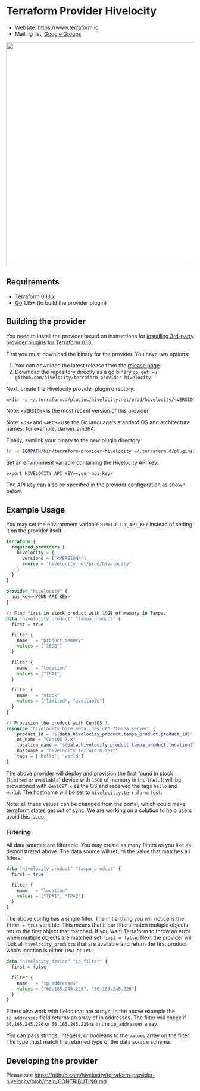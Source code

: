 Terraform Provider Hivelocity 
=============================

- Website: https://www.terraform.io
- Mailing list: [Google Groups](http://groups.google.com/group/terraform-tool)

<img src="https://cdn.rawgit.com/hashicorp/terraform-website/master/content/source/assets/images/logo-hashicorp.svg" width="600px">

Requirements
------------

-	[Terraform](https://www.terraform.io/downloads.html) 0.13.x
-	[Go](https://golang.org/doc/install) 1.15+ (to build the provider plugin)

Building the provider
---------------------

You need to install the provider based on instructions for [installing 3rd-party provider plugins for Terraform 0.13](https://www.hashicorp.com/blog/automatic-installation-of-third-party-providers-with-terraform-0-13).

First you must download the binary for the provider.  You have two options:

1. You can download the latest release from the [release page](https://github.com/hivelocity/terraform-provider-hivelocity/releases).
2. Download the repository directly as a go binary `go get -u github.com/hivelocity/terraform-provider-hivelocity`

Next, create the Hivelocity provider plugin directory. 

```sh
mkdir -p ~/.terraform.d/plugins/hivelocity.net/prod/hivelocity/<VERSION>/<OS>_<ARCH>
```

Note: `<VERSION>` is the most recent version of this provider.

Note: `<OS>` and `<ARCH>` use the Go language's standard OS and architecture names; for example, darwin_amd64.

Finally, symlink your binary to the new plugin directory

```sh
ln -s $GOPATH/bin/terraform-provider-hivelocity ~/.terraform.d/plugins/hivelocity.net/prod/hivelocity/<VERSION>/<OS>_<ARCH>/terraform-provider-hivelocity
```

Set an environment variable containing the Hivelocity API key:
```
export HIVELOCITY_API_KEY=<your-api-key>
```
The API key can also be specified in the provider configuration as shown below.

Example Usage
-------------

You may set the environment variable `HIVELOCITY_API_KEY` instead of setting it on the provider itself.

```tf
terraform {
  required_providers {
    hivelocity = {
      versions = ["<VERSION>"]
      source = "hivelocity.net/prod/hivelocity"
    }
  }
}

provider "hivelocity" {
  api_key=<YOUR-API-KEY>
}

// Find first in stock product with 16GB of memory in Tampa.
data "hivelocity_product" "tampa_product" {
  first = true

  filter {
    name   = "product_memory"
    values = ["16GB"]
  }

  filter {
    name   = "location"
    values = ["TPA1"]
  }

  filter {
    name   = "stock"
    values = ["limited", "available"]
  }
}

// Provision the product with CentOS 7.
resource "hivelocity_bare_metal_device" "tampa_server" {
    product_id = "${data.hivelocity_product.tampa_product.product_id}"
    os_name = "CentOS 7.x"
    location_name = "${data.hivelocity_product.tampa_product.location}"
    hostname = "hivelocity.terraform.test"
    tags = ["hello", "world"]
}
```

The above provider will deploy and provision the first found in stock (`limited` or `available`) device with `16GB` of memory in the `TPA1`.
It will be provisioned with `CentOS7.x` as the OS and received the tags `hello` and `world`.  The hostname will be set to
`hivelocitiy.terraform.test`.

Note: all these values can be changed from the portal, which could make terraform states get out of sync.  We are working on 
a solution to help users avoid this issue.

### Filtering

All data sources are filterable.  You may create as many filters as you like as demonstrated above. The data source will return the value that matches all filters.

```tf
data "hivelocity_product" "tampa_product" {
  first = true

  filter {
    name   = "location"
    values = ["TPA1", "TPA2"]
  }
}
```

The above config has a single filter. The initial thing you will notice is the `first = true` variable.  This means
that if our filters match multiple objects return the first object that matched.  If you want Terraform to throw an error
 when multiple objects are matched set `first = false`.   Next the provider will look all `hivelocity_product`s that are available and return
the first product who's location is either `TPA1` or `TPA2`

```tf
data "hivelocity_device" "ip_filter" {
  first = false

  filter {
    name   = "ip_addresses"
    values = ["66.165.245.226", "66.165.245.226"]
  }
}
```

Filters also work with fields that are arrays. In the above example the `ip_addresses` field returns an array of ip addresses.
The filter will check if `66.165.245.226` or `66.165.245.225` is in the `ip_addresses` array.

You can pass strings, integers, or booleans to the `values` array on the filter. The type must match the returned type of the
data source schema.

Developing the provider
---------------------------

Please see https://github.com/hivelocity/terraform-provider-hivelocity/blob/main/CONTRIBUTING.md



